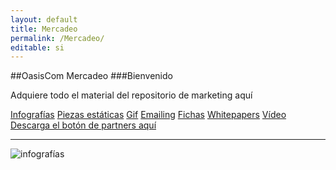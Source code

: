 ```yaml
---
layout: default
title: Mercadeo
permalink: /Mercadeo/
editable: si
---
```


##OasisCom Mercadeo
###Bienvenido
                                                                                
Adquiere todo el material del repositorio de marketing aquí

[Infografías](#)
[Piezas estáticas](#)
[Gif](#)
[Emailing](#)
[Fichas](#)
[Whitepapers](#)
[Vídeo](#)
[Descarga el botón de partners aquí](#)


---------------------------------------------------------------



![infografías](http://docs.oasiscom.com/Mercadeo/infografias/#.png)
